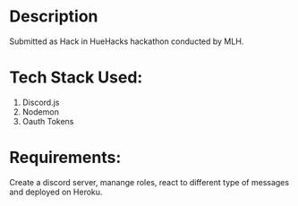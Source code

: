# Description
Submitted as Hack in HueHacks hackathon conducted by MLH.
# Tech Stack Used:
1. Discord.js
2. Nodemon
3. Oauth Tokens
# Requirements:
Create a discord server, manange roles, react to different type of messages and deployed on Heroku. 
